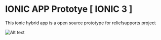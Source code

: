 # IONIC APP Prototye [ IONIC 3 ]
This ionic hybrid app is a open source prototype for reliefsupports project

![Alt text](https://github.com/achalakavinda/DisasterManagementAppPrototype/blob/master/Images/add%20items.PNG?raw=true "Optional title")

